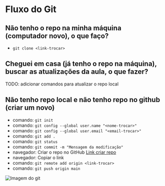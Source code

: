 # Fluxo do Git

## Não tenho o repo na minha máquina (computador novo), o que faço?
- `git clone <link-trocar>`


## Cheguei em casa (já tenho o repo na máquina), buscar as atualizações da aula, o que fazer?
TODO: adicionar comandos para atualizar o repo local

## Não tenho repo local e não tenho repo no github (criar um novo)
- comando: `git init`
- comando: `git config --global user.name "<nome-trocar>"`
- comando: `git config --global user.email "<email-trocar>"`
- comando: `git add .`
- comando: `git status`
- comando: `git commit -m "Mensagem da modificação"`
- navegador: Criar o repo no GitHub [Link criar repo](https://github.com/new)
- navegador: Copiar o link
- comando: `git remote add origin <link-trocar>`
- comando: `git push origin main`







![Imagem do git](https://www.driven.com.br/wp-content/uploads/2022/09/imagem-de-destaque-39.png)












